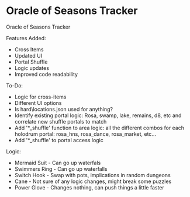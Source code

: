 # Oracle of Seasons Tracker
Oracle of Seasons Tracker

Features Added:
- Cross Items
- Updated UI
- Portal Shuffle
- Logic updates
- Improved code readability

To-Do:
- Logic for cross-items
- Different UI options
- Is hard\locations.json used for anything?
- Identify existing portal logic: Rosa, swamp, lake, remains, d8, etc and correlate new shuffle portals to match
- Add '*_shuffle' function to area logic: all the different combos for each holodrum portal: rosa_hns, rosa_dance, rosa_market, etc...
- Add '*_shuffle' to portal access logic

Logic:
- Mermaid Suit - Can go up waterfals
-  Swimmers Ring - Can go up waterfalls
-  Switch Hook - Swap with pots, implications in random dungeons
-  Cane - Not sure of any logic changes, might break some puzzles
-  Power Glove - Changes nothing, can push things a little faster  
